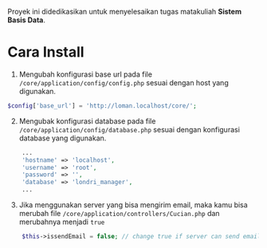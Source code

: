 Proyek ini didedikasikan untuk menyelesaikan tugas matakuliah __Sistem Basis Data__.
<!-- Anggota Kelompok:
1. Muhammad Wafa (43515)
1. Muhammad Wafa () -->

# Cara Install

1. Mengubah konfigurasi base url pada file `/core/application/config/config.php` sesuai dengan host yang digunakan.

```php
$config['base_url'] = 'http://loman.localhost/core/';

```

2. Mengubak konfigurasi database pada file `/core/application/config/database.php` sesuai dengan konfigurasi database yang digunakan.

```php
    ...
	'hostname' => 'localhost',
	'username' => 'root',
	'password' => '',
    'database' => 'londri_manager',
    ...
```

3. Jika menggunakan server yang bisa mengirim email, maka kamu bisa merubah file `/core/application/controllers/Cucian.php` dan merubahnya menjadi `true`

```php
    $this->issendEmail = false; // change true if server can send email.
```

